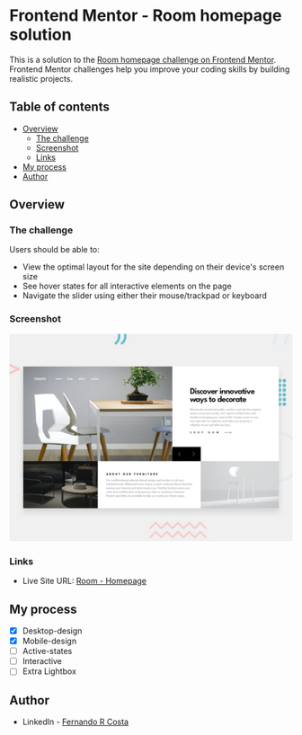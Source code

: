 # Frontend Mentor - Room homepage solution

This is a solution to the [Room homepage challenge on Frontend Mentor](https://www.frontendmentor.io/challenges/room-homepage-BtdBY_ENq). Frontend Mentor challenges help you improve your coding skills by building realistic projects.

## Table of contents

- [Overview](#overview)
  - [The challenge](#the-challenge)
  - [Screenshot](#screenshot)
  - [Links](#links)
- [My process](#my-process)
- [Author](#author)

## Overview

### The challenge

Users should be able to:

- View the optimal layout for the site depending on their device's screen size
- See hover states for all interactive elements on the page
- Navigate the slider using either their mouse/trackpad or keyboard

### Screenshot

![](./design/desktop-preview.jpg)

### Links

- Live Site URL: [Room - Homepage](https://room-homepage-red-iota.vercel.app/)

## My process

- [x] Desktop-design
- [x] Mobile-design
- [ ] Active-states
- [ ] Interactive
- [ ] Extra Lightbox

## Author

- LinkedIn - [Fernando R Costa](https://www.linkedin.com/in/fernando-r-costa/)